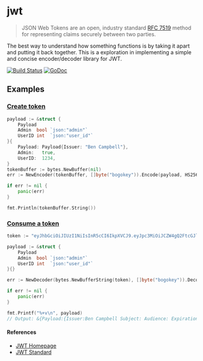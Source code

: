 # jwt

> JSON Web Tokens are an open, industry standard [RFC 7519][0] method for
> representing claims securely between two parties.

The best way to understand how something functions is by taking it apart and putting it back together. This is a exploration in
implementing a simple and concise encoder/decoder library for JWT.

[![Build Status](https://travis-ci.org/benjic/jwt.svg?branch=master)](https://travis-ci.org/benjic/jwt)
[![GoDoc](https://godoc.org/github.com/benjic/jwt?status.svg)](https://godoc.org/github.com/benjic/jwt)

## Examples

### [Create token](http://godoc.com/github.com/benjic/jwt/#Encoder)

```go
payload := &struct {
    Payload
    Admin  bool `json:"admin"`
    UserID int  `json:"user_id"`
}{
    Payload: Payload{Issuer: "Ben Campbell"},
    Admin:   true,
    UserID:  1234,
}
tokenBuffer := bytes.NewBuffer(nil)
err := NewEncoder(tokenBuffer, []byte("bogokey")).Encode(payload, HS256)

if err != nil {
    panic(err)
}

fmt.Println(tokenBuffer.String())
```

### [Consume a token](http://godoc.com/github.com/benjic/jwt/#Decoder)
```go
token := "eyJhbGciOiJIUzI1NiIsInR5cCI6IkpXVCJ9.eyJpc3MiOiJCZW4gQ2FtcGJlbGwiLCJhZG1pbiI6dHJ1ZSwidXNlcl9pZCI6MTIzNH0.r4W8qDl8i8cUcRUxtA3hM0SZsLScHiBgBKZc_n_GrXI="

payload := &struct {
    Payload
    Admin  bool `json:"admin"`
    UserID int  `json:"user_id"`
}{}

err := NewDecoder(bytes.NewBufferString(token), []byte("bogokey")).Decode(payload)

if err != nil {
    panic(err)
}

fmt.Printf("%+v\n", payload)
// Output: &{Payload:{Issuer:Ben Campbell Subject: Audience: ExpirationTime:<nil> NotBefore:<nil> IssuedAt:<nil> JWTId: raw:[]} Admin:true UserID:1234}
```

#### References
- [JWT Homepage][1]
- [JWT Standard][0]

[0]: https://tools.ietf.org/html/rfc7519
[1]: http://jwt.io/

